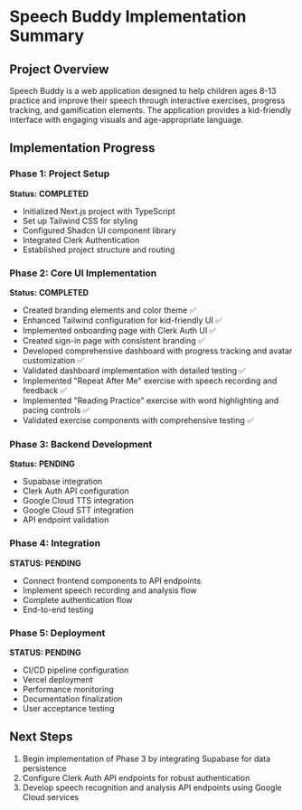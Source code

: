 # Speech Buddy Implementation Summary

## Project Overview
Speech Buddy is a web application designed to help children ages 8-13 practice and improve their speech through interactive exercises, progress tracking, and gamification elements. The application provides a kid-friendly interface with engaging visuals and age-appropriate language.

## Implementation Progress

### Phase 1: Project Setup
**Status: COMPLETED**
- Initialized Next.js project with TypeScript
- Set up Tailwind CSS for styling
- Configured Shadcn UI component library
- Integrated Clerk Authentication
- Established project structure and routing

### Phase 2: Core UI Implementation
**Status: COMPLETED**
- Created branding elements and color theme ✅
- Enhanced Tailwind configuration for kid-friendly UI ✅
- Implemented onboarding page with Clerk Auth UI ✅
- Created sign-in page with consistent branding ✅
- Developed comprehensive dashboard with progress tracking and avatar customization ✅
- Validated dashboard implementation with detailed testing ✅
- Implemented "Repeat After Me" exercise with speech recording and feedback ✅
- Implemented "Reading Practice" exercise with word highlighting and pacing controls ✅
- Validated exercise components with comprehensive testing ✅

### Phase 3: Backend Development
**Status: PENDING**
- Supabase integration
- Clerk Auth API configuration
- Google Cloud TTS integration
- Google Cloud STT integration
- API endpoint validation

### Phase 4: Integration
**STATUS: PENDING**
- Connect frontend components to API endpoints
- Implement speech recording and analysis flow
- Complete authentication flow
- End-to-end testing

### Phase 5: Deployment
**STATUS: PENDING**
- CI/CD pipeline configuration
- Vercel deployment
- Performance monitoring
- Documentation finalization
- User acceptance testing

## Next Steps
1. Begin implementation of Phase 3 by integrating Supabase for data persistence
2. Configure Clerk Auth API endpoints for robust authentication
3. Develop speech recognition and analysis API endpoints using Google Cloud services 